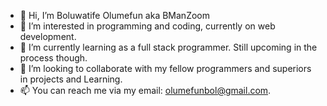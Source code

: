 - 👋 Hi, I’m Boluwatife Olumefun aka BManZoom
- 👀 I’m interested in programming and coding, currently on web development.
- 🌱 I’m currently learning as a full stack programmer. Still upcoming in the process though.
- 💞️ I’m looking to collaborate with my fellow programmers and superiors in projects and Learning.
- 📫 You can reach me via my email: olumefunbol@gmail.com.

<!---
BManZoom/BManZoom is a ✨ special ✨ repository because its `README.md` (this file) appears on your GitHub profile.
You can click the Preview link to take a look at your changes.
--->
